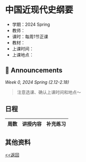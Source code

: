 # 中国近现代史纲要

* 学期：2024 Spring
* 教师：
* 课时：每周1节正课
* 教材：
* 上课时间：
* 上课地点：

## 📢 Announcements

*Week 0, 2024 Spring (2.12-2.18)*

> 注意选课、确认上课时间和地点～

## 日程

| 周数 |讲授内容                             | 补充练习      |
| ---- | ------------------------------------ | ------------- |

## 其他资料

[<<返回](university_courses)